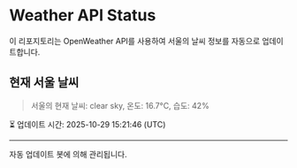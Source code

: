 
# Weather API Status

이 리포지토리는 OpenWeather API를 사용하여 서울의 날씨 정보를 자동으로 업데이트합니다.

## 현재 서울 날씨
> 서울의 현재 날씨: clear sky, 온도: 16.7°C, 습도: 42%

⏳ 업데이트 시간: 2025-10-29 15:21:46 (UTC)

---
자동 업데이트 봇에 의해 관리됩니다.
